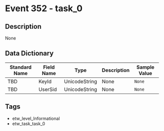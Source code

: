 # Event 352 - task_0

## Description
None

## Data Dictionary
|Standard Name|Field Name|Type|Description|Sample Value|
|---|---|---|---|---|
|TBD|KeyId|UnicodeString|None|`None`|
|TBD|UserSid|UnicodeString|None|`None`|

## Tags
* etw_level_Informational
* etw_task_task_0